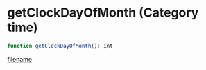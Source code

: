 # getClockDayOfMonth (Category time)

```js
function getClockDayOfMonth(): int
```

[filename](getClockDayOfMonth_m.md ':include')